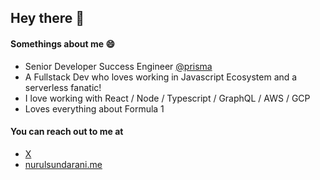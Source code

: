 ## Hey there 👋

#### Somethings about me :smile:

- Senior Developer Success Engineer [@prisma](https://github.com/prisma)
- A Fullstack Dev who loves working in Javascript Ecosystem and a serverless fanatic!
- I love working with React / Node / Typescript / GraphQL / AWS / GCP
- Loves everything about Formula 1 

#### You can reach out to me at

- [X](https://twitter.com/NurulSundarani)
- [nurulsundarani.me](https://nurulsundarani.me/)



<!--
**nurul3101/nurul3101** is a ✨ _special_ ✨ repository because its `README.md` (this file) appears on your GitHub profile.

Here are some ideas to get you started:

- 🔭 I’m currently working on ...
- 🌱 I’m currently learning ...
- 👯 I’m looking to collaborate on ...
- 🤔 I’m looking for help with ...
- 💬 Ask me about ...
- 📫 How to reach me: ...
- 😄 Pronouns: ...
- ⚡ Fun fact: ...
-->
